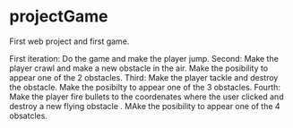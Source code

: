 # projectGame
First web project and first game.

First iteration:
Do the game and make the player jump.
Second:
Make the player crawl and make a new obstacle in the air.
Make the posibility to appear one of the 2 obstacles.
Third:
Make the player tackle and destroy the obstacle.
Make the posibilty to appear one of the 3 obstacles.
Fourth:
Make the player fire bullets to the coordenates where the user clicked and destroy a new flying obstacle .
MAke the posibility to appear one of the 4 obsatcles.